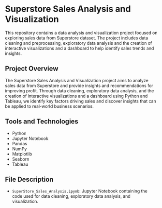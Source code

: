 # Superstore Sales Analysis and Visualization

This repository contains a data analysis and visualization project focused on exploring sales data from Superstore dataset. The project includes data cleaning and preprocessing, exploratory data analysis and the creation of interactive visualizations and a dashboard to help identify sales trends and insights.

## Project Overview
The Superstore Sales Analysis and Visualization project aims to analyze sales data from Superstore and provide insights and recommendations for improving profit. Through data cleaning, exploratory data analysis, and the creation of interactive visualizations and a dashboard using Python and Tableau, we identify key factors driving sales and discover insights that can be applied to real-world business scenarios.

## Tools and Technologies
- Python
- Jupyter Notebook
- Pandas
- NumPy
- Matplotlib
- Seaborn
- Tableau

## File Description
- `SuperStore_Sales_Analysis.ipynb`: Jupyter Notebook containing the code used for data cleaning, exploratory data analysis, and visualization.
